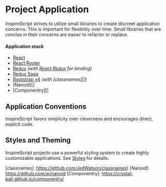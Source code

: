 # Project Application
InspireScript strives to utilize small libraries to create discreet application
concerns. This is important for flexibility over time. Small libraries that are
concise in their concerns are easier to refactor or replace.

#### Application stack
- [React][]
- [React Router][]
- [Redux][] _(with [React Redux][] for binding)_
- [Redux Saga][]
- [Bootstrap v4][] _(with [classnames][])_
- [Nanoid][]
- [Componentry][]

## Application Conventions
InspireScript favors simplicity over cleverness and encourages direct, explicit
code.

## Styles and Theming
InspireScript projects use a powerful styling system to create highly customizable
applications. See [Styles][] for details.

<!-- Links -->
[styles]: ./application/Styles.md
[React]: https://reactjs.org/
[React Router]: https://reacttraining.com/react-router/
[Redux]: http://redux.js.org/
[React Redux]: http://redux.js.org/docs/basics/UsageWithReact.html
[Redux Saga]: https://redux-saga.js.org/
[Bootstrap v4]: https://getbootstrap.com/
[classnames]: https://github.com/JedWatson/classnames)
[Nanoid]: https://github.com/ai/nanoid
[Componentry]: https://crystal-ball.github.io/componentry/
